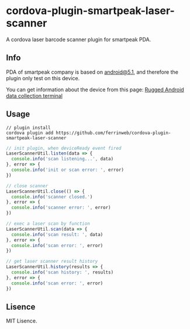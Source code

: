 # cordova-plugin-smartpeak-laser-scanner
A cordova laser barcode scanner plugin for smartpeak PDA.

## Info
PDA of smartpeak company is based on android@5.1, and therefore the plugin only test on this device.

You can get information about the device from this page: [Rugged Android data collection terminal](http://en.smartpeak.cn/android/13e36aa5-13d5-9811-e550-c24cc9a2b173.shtml)

## Usage
```
// plugin install
cordova plugin add https://github.com/ferrinweb/cordova-plugin-smartpeak-laser-scanner
```
```javascript
// init plugin, when deviceReady event fired
LaserScannerUtil.listen(data => {
  console.info('scan listening...', data)
}, error => {
  console.info('init or scan error: ', error)
})

// close scanner
LaserScannerUtil.close(() => {
  console.info('scanner closed.')
}, error => {
  console.info('scanner error: ', error)
})

// exec a laser scan by function
LaserScannerUtil.scan(data => {
  console.info('scan result: ', data)
}, error => {
  console.info('scan error: ', error)
})

// get laser scanner result history
LaserScannerUtil.history(results => {
  console.info('scan history: ', results)
}, error => {
  console.info('scan error: ', error)
})
```
## Lisence
MIT Lisence.

